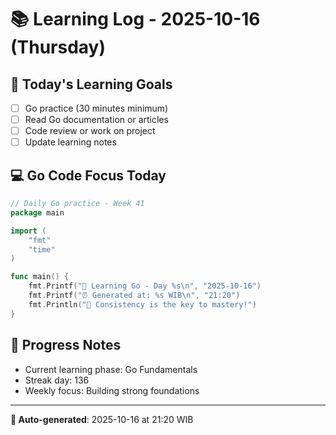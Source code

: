 # 📚 Learning Log - 2025-10-16 (Thursday)

## 🎯 Today's Learning Goals
- [ ] Go practice (30 minutes minimum)
- [ ] Read Go documentation or articles
- [ ] Code review or work on project
- [ ] Update learning notes

## 💻 Go Code Focus Today
```go
// Daily Go practice - Week 41
package main

import (
    "fmt"
    "time"
)

func main() {
    fmt.Printf("🚀 Learning Go - Day %s\n", "2025-10-16")
    fmt.Printf("⏰ Generated at: %s WIB\n", "21:20")
    fmt.Println("💪 Consistency is the key to mastery!")
}
```

## 🌟 Progress Notes
- Current learning phase: Go Fundamentals
- Streak day: 136
- Weekly focus: Building strong foundations

---
**🤖 Auto-generated**: 2025-10-16 at 21:20 WIB
